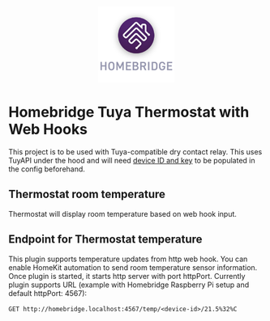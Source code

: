 <p align="center">

<img src="https://github.com/homebridge/branding/raw/master/logos/homebridge-wordmark-logo-vertical.png" width="150">

</p>

# Homebridge Tuya Thermostat with Web Hooks

This project is to be used with Tuya-compatible dry contact relay. This uses TuyAPI under the hood and will need [device ID and key](https://github.com/codetheweb/tuyapi/blob/master/docs/SETUP.md) to be populated in the config beforehand.



## Thermostat room temperature
Thermostat will display room temperature based on web hook input.

## Endpoint for Thermostat temperature
This plugin supports temperature updates from http web hook. You can enable HomeKit automation to send room temperature sensor information.
Once plugin is started, it starts http server with port httpPort. Currently plugin supports URL (example with Homebridge Raspberry Pi setup and default httpPort: 4567):
```
GET http://homebridge.localhost:4567/temp/<device-id>/21.5%32%C
```


